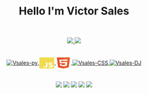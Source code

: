 <div align="center"> <h1>Hello I'm Victor Sales</h1><center>
<br>
<br>
<div align="center">
  <a href="https://github.com/vsales85">
  <img height="160em" src="https://github-readme-stats.vercel.app/api?username=vsales85&show_icons=true&theme=chartreuse-dark&include_all_commits=true&count_private=true"/>
  <img height="160em" src="https://github-readme-stats.vercel.app/api/top-langs/?username=vsales85&layout=compact&langs_count=7&theme=chartreuse-dark"/>
</div>

<br>
<br>

<div align="center">
  <img align="center" alt="Vsales-py" height="30" width="40"  src="https://cdn.jsdelivr.net/gh/devicons/devicon/icons/python/python-original.svg">
  <img align="center" alt="Vsales-js" height="30" width="40" src="https://raw.githubusercontent.com/devicons/devicon/master/icons/javascript/javascript-plain.svg">
  <img align="center" alt="Vsales-HTML" height="30" width="40" src="https://raw.githubusercontent.com/devicons/devicon/master/icons/html5/html5-original.svg">
  <img align="center" alt="Vsales-CSS" height="30" width="40" src="https://cdn.jsdelivr.net/gh/devicons/devicon/icons/css3/css3-original.svg">
  <img align="center" alt="Vsales-DJ" height="30" width="40" src="https://cdn.jsdelivr.net/gh/devicons/devicon/icons/django/django-plain.svg">
</div>
 
 <br>
 <br>
 
<div align="center">
  <a href="https://www.linkedin.com/in/victor-sales-de-oliveria-79474930/"><img src="https://img.shields.io/badge/LinkedIn-0077B5?style=for-the-badge&logo=linkedin&logoColor=white"></a>
   <a href="https://api.whatsapp.com/send?phone=5521967520794&text=Responderei%20o%20mais%20breve%20poss%C3%ADvel!"><img src="https://img.shields.io/badge/WhatsApp-25D366?style=for-the-badge&logo=whatsapp&logoColor=white"></a> 
  <a href = "mailto:vsales85@gmail.com"><img src="https://img.shields.io/badge/-Gmail-%23333?style=for-the-badge&logo=gmail&logoColor=white" target="_blank"></a>
  <a href="https://instagram.com/vsales_85" target="_blank"><img src="https://img.shields.io/badge/-Instagram-%23E4405F?style=for-the-badge&logo=instagram&logoColor=white" target="_blank"></a>
 	<a href="https://www.twitch.tv/vsales85" target="_blank"><img src="https://img.shields.io/badge/Twitch-9146FF?style=for-the-badge&logo=twitch&logoColor=white" target="_blank"></a>
</div>
